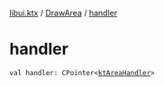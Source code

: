 [libui.ktx](../index.md) / [DrawArea](index.md) / [handler](./handler.md)

# handler

`val handler: CPointer<`[`ktAreaHandler`](../../libui/kt-area-handler/index.md)`>`